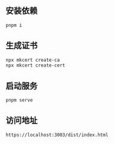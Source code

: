 ## 安装依赖
```bash
pnpm i
```

## 生成证书
```bash
npx mkcert create-ca
npx mkcert create-cert
```

## 启动服务
```bash
pnpm serve
```

## 访问地址
```
https://localhost:3003/dist/index.html
```